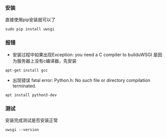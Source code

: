 ### 安装
直接使用pip安装就可以了
```
sudo pip install uwsgi
```

### 报错
* 安装过程中如果出现Exception: you need a C compiler to builduWSGI
是因为服务器上没有c编译器，先安装
```
apt-get install gcc
```

* 出现错误 fatal error: Python.h: No such file or directory compilation terminated.
```
apt install python3-dev
```

### 测试
安装完成测试是否安装正常
```
uwsgi --version
```